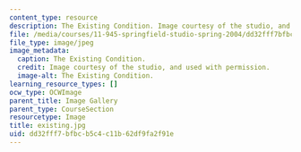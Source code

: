 ```yaml
---
content_type: resource
description: The Existing Condition. Image courtesy of the studio, and used with permission.
file: /media/courses/11-945-springfield-studio-spring-2004/dd32fff7bfbcb5c4c11b62df9fa2f91e_existing.jpg
file_type: image/jpeg
image_metadata:
  caption: The Existing Condition.
  credit: Image courtesy of the studio, and used with permission.
  image-alt: The Existing Condition.
learning_resource_types: []
ocw_type: OCWImage
parent_title: Image Gallery
parent_type: CourseSection
resourcetype: Image
title: existing.jpg
uid: dd32fff7-bfbc-b5c4-c11b-62df9fa2f91e
---
```

